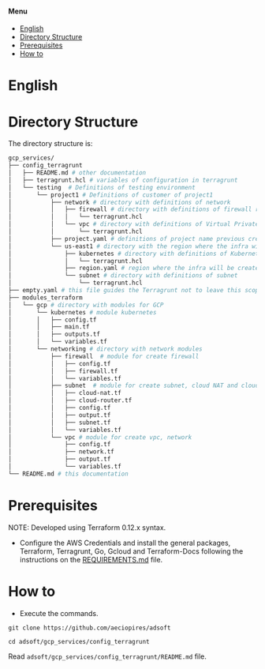 #### Menu

<!-- TOC -->

- [English](#english)
- [Directory Structure](#directory-structure)
- [Prerequisites](#prerequisites)
- [How to](#how-to)

<!-- /TOC -->

# English

# Directory Structure

The directory structure is:

```bash
gcp_services/
├── config_terragrunt
│   ├── README.md # other documentation
│   ├── terragrunt.hcl # variables of configuration in terragrunt
│   └── testing  # Definitions of testing environment
│       └── project1 # Definitions of customer of project1
│           ├── network # directory with definitions of network
│           │   ├── firewall # directory with definitions of firewall rules
│           │   │   └── terragrunt.hcl
│           │   └── vpc # directory with definitions of Virtual Private Cloud
│           │       └── terragrunt.hcl
│           ├── project.yaml # definitions of project name previous created in GCP and file location of credentials of AWS and service account of GCP
│           └── us-east1 # directory with the region where the infra will be create
│               ├── kubernetes # directory with definitions of Kubernetes cluster
│               │   └── terragrunt.hcl
│               ├── region.yaml # region where the infra will be create
│               └── subnet # directory with definitions of subnet
│                   └── terragrunt.hcl
├── empty.yaml # this file guides the Terragrunt not to leave this scope
├── modules_terraform
│   └── gcp # directory with modules for GCP
│       └── kubernetes # module kubernetes
│       │   ├── config.tf
│       │   ├── main.tf
│       │   ├── outputs.tf
│       │   └── variables.tf
│       └── networking # directory with network modules
│           ├── firewall  # module for create firewall
│           │   ├── config.tf
│           │   ├── firewall.tf
│           │   └── variables.tf
│           ├── subnet  # module for create subnet, cloud NAT and cloud Router
│           │   ├── cloud-nat.tf
│           │   ├── cloud-router.tf
│           │   ├── config.tf
│           │   ├── output.tf
│           │   ├── subnet.tf
│           │   └── variables.tf
│           └── vpc # module for create vpc, network
│               ├── config.tf
│               ├── network.tf
│               ├── output.tf
│               └── variables.tf
└── README.md # this documentation
```

# Prerequisites

NOTE: Developed using Terraform 0.12.x syntax.

* Configure the AWS Credentials and install the general packages, Terraform, Terragrunt, Go, Gcloud and Terraform-Docs following the instructions on the [REQUIREMENTS.md](REQUIREMENTS.md) file.

# How to

* Execute the commands.

```
git clone https://github.com/aeciopires/adsoft

cd adsoft/gcp_services/config_terragrunt
```

Read ``adsoft/gcp_services/config_terragrunt/README.md`` file.


